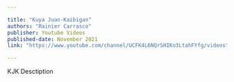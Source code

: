 ```yaml
---

title: "Kuya Juan-Kaibigan" 
authors: "Rainier Carrasco"
publisher: Youtube Videos
published-date: November 2021
link: "https://www.youtube.com/channel/UCFK4L6NQrSHIKo3LtahFYfg/videos"

---
```


KJK Desctiption
